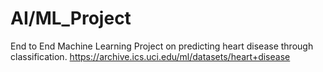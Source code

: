 # AI/ML_Project
End to End Machine Learning Project on predicting heart disease through classification.
https://archive.ics.uci.edu/ml/datasets/heart+disease
